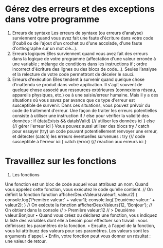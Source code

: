 # Gérez des erreurs et des exceptions dans votre programme

1. Erreurs de syntaxe
   Les erreurs de syntaxe (ou erreurs d'analyse) surviennent quand vous avez fait une faute d'écriture dans votre code (l'oubli ou de l'ajout d'un crochet ou d'une accolade, d'une faute d'orthographe sur un mot clé…).
2. Erreurs logiques
   Elles surviennent quand vous avez fait des erreurs dans la logique de votre programme (affectation d'une valeur erronée à une variable ; mélange de conditions dans les instructions if ; ordre incorrect d'écriture des lignes ou des blocs de code…). Seules l’analyse et la relecture de votre code permettront de déceler le souci.
3. Erreurs d'exécution
   Elles tendent à survenir quand quelque chose d'inattendu se produit dans votre application. Il s'agit souvent de quelque chose associé aux ressources extérieures (connexions réseau, appareils physiques, etc.) ou à une saisie/erreur humaine. Mais il y a des situations où vous savez par avance que ce type d'erreur est susceptible de survenir. Dans ces situations, vous pouvez prévoir du code de traitement d'erreur.
   Une façon de traiter les erreurs potentielles consiste à utiliser une instruction if / else pour vérifier la validité des données :
   if (dataExists && dataIsValid) {// utiliser les données ici
   } else {// gérer l'erreur ici
   }
   Vous pouvez aussi utiliser des blocs try / catch pour essayer (try) un code pouvant potentiellement renvoyer une erreur, et détecter (catch) les erreurs éventuelles survenues :
   try {// code susceptible à l'erreur ici
   } catch (error) {// réaction aux erreurs ici
   }

# Travaillez sur les fonctions

1. Les fonctions

Une fonction est un bloc de code auquel vous attribuez un nom. Quand vous appelez cette fonction, vous exécutez le code qu'elle contient.
// On définit la fonction
function afficherDeuxValeurs(valeur1, valeur2) {
console.log('Première valeur:' + valeur1);
console.log('Deuxième valeur:' + valeur2);
}
// On exécute la fonction
afficherDeuxValeurs(12, 'Bonjour');
// On obtient dans la console
// > Première valeur:12
// > Deuxième valeur:Bonjour
• Quand vous créez ou déclarez une fonction, vous indiquez la liste des variables dont elle a besoin pour effectuer son travail : vous définissez les paramètres de la fonction.
• Ensuite, à l'appel de la fonction, vous lui attribuez des valeurs pour ses paramètres. Les valeurs sont les arguments d'appel.
• Enfin, votre fonction peut vous donner un résultat : une valeur de retour.
